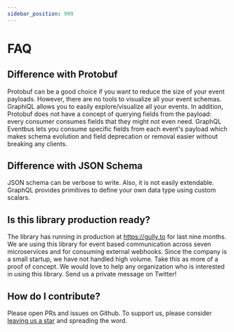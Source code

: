 ```yaml
---
sidebar_position: 999
---
```


# FAQ

## Difference with Protobuf

Protobuf can be a good choice if you want to reduce the size of your event payloads. However, there are no tools to visualize all your event schemas. GraphiQL allows you to easily explore/visualize all your events. In addition, Protobuf does not have a concept of querying fields from the payload: every consumer consumes fields that they might not even need. GraphQL Eventbus lets you consume specific fields from each event's payload which makes schema evolution and field deprecation or removal easier without breaking any clients.

## Difference with JSON Schema

JSON schema can be verbose to write. Also, it is not easily extendable. GraphQL provides primitives to define your own data type using custom scalars.

## Is this library production ready?

The library has running in production at https://gully.to for last nine months. We are using this library for event based communication across seven microservices and for consuming external webhooks. Since the company is a small startup, we have not handled high volume. Take this as more of a proof of concept. We would love to help any organization who is interested in using this library. Send us a private message on Twitter!

## How do I contribute?

Please open PRs and issues on Github. To support us, please consider [leaving us a star](https://github.com/skk2142/graphql-eventbus) and spreading the word.
